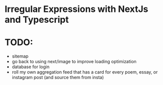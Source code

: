 # Irregular Expressions with NextJs and Typescript

# TODO:
- sitemap
- go back to using next/image to improve loading optimization
- database for login
- roll my own aggregation feed that has a card for every poem, essay, or instagram post (and source them from insta)
